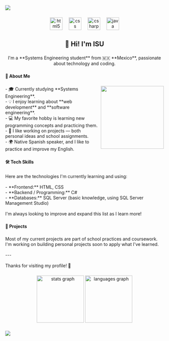 <div>
  <img style="100%" src="https://capsule-render.vercel.app/api?type=waving&height=100&section=header&reversal=false&fontSize=70&fontColor=FFFFFF&fontAlign=50&fontAlignY=50&stroke=-&descSize=20&descAlign=50&descAlignY=50&color=gradient"  />
</div>

###

<div align="center">
  <img src="https://cdn.jsdelivr.net/gh/devicons/devicon/icons/html5/html5-plain-wordmark.svg" height="40" alt="html5 logo"  />
  <img width="12" />
  <img src="https://cdn.jsdelivr.net/gh/devicons/devicon/icons/css3/css3-plain-wordmark.svg" height="40" alt="css logo"  />
  <img width="12" />
  <img src="https://cdn.jsdelivr.net/gh/devicons/devicon/icons/csharp/csharp-line.svg" height="40" alt="csharp logo"  />
  <img width="12" />
  <img src="https://cdn.jsdelivr.net/gh/devicons/devicon/icons/java/java-original.svg" height="40" alt="java logo"  />
</div>

###

<h2 align="center"> 👋 Hi! I'm ISU</h2>

###

<p align="center">I'm a **Systems Engineering student** from 🇲🇽 **Mexico**, passionate about technology and coding.</p>

###

<h4 align="left"> 🚀 About Me</h4>

###

<img align="right" height="200" src="https://i.imgflip.com/65efzo.gif"  />

###

<p align="left">- 🎓 Currently studying **Systems Engineering**.<br>- 💡 I enjoy learning about **web development** and **software engineering**.<br>- 💻 My favorite hobby is learning new programming concepts and practicing them.<br>- 🤝 I like working on projects — both personal ideas and school assignments.<br>- 🌍 Native Spanish speaker, and I like to practice and improve my English.</p>

###

<h4 align="left"> 🛠️ Tech Skills</h4>

###

<p align="left">Here are the technologies I'm currently learning and using:<br><br>- **Frontend:** HTML, CSS<br>- **Backend / Programming:** C#<br>- **Databases:** SQL Server (basic knowledge, using SQL Server Management Studio)<br><br>I'm always looking to improve and expand this list as I learn more!</p>

###

<h4 align="left"> 📘 Projects</h4>

###

<p align="left">Most of my current projects are part of school practices and coursework. I'm working on building personal projects soon to apply what I've learned.<br><br>---<br><br>Thanks for visiting my profile! 🚀</p>

###

<div align="center">
  <img src="https://github-readme-stats.vercel.app/api?username=Isu-682&hide_title=false&hide_rank=false&show_icons=true&include_all_commits=true&count_private=true&disable_animations=false&theme=dracula&locale=en&hide_border=true&order=1" height="150" alt="stats graph"  />
  <img src="https://github-readme-stats.vercel.app/api/top-langs?username=Isu-682&locale=en&hide_title=false&layout=compact&card_width=320&langs_count=5&theme=dracula&hide_border=true&order=2" height="150" alt="languages graph"  />
</div>

###

<div>
  <img style="100%" src="https://capsule-render.vercel.app/api?type=waving&height=100&section=footer&reversal=false&fontSize=70&fontColor=FFFFFF&fontAlign=50&fontAlignY=50&rotate=0&stroke=-&descSize=20&descAlign=50&descAlignY=50&color=gradient"  />
</div>

###
